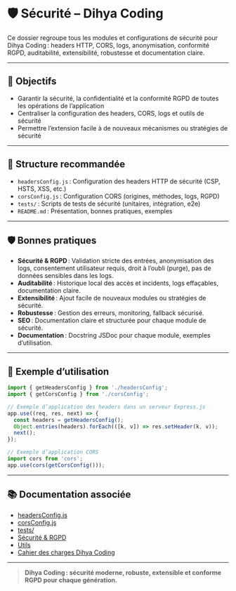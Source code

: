 # 🛡️ Sécurité – Dihya Coding

Ce dossier regroupe tous les modules et configurations de sécurité pour Dihya Coding : headers HTTP, CORS, logs, anonymisation, conformité RGPD, auditabilité, extensibilité, robustesse et documentation claire.

---

## 🚀 Objectifs

- Garantir la sécurité, la confidentialité et la conformité RGPD de toutes les opérations de l’application
- Centraliser la configuration des headers, CORS, logs et outils de sécurité
- Permettre l’extension facile à de nouveaux mécanismes ou stratégies de sécurité

---

## 📁 Structure recommandée

- `headersConfig.js` : Configuration des headers HTTP de sécurité (CSP, HSTS, XSS, etc.)
- `corsConfig.js` : Configuration CORS (origines, méthodes, logs, RGPD)
- `tests/` : Scripts de tests de sécurité (unitaires, intégration, e2e)
- `README.md` : Présentation, bonnes pratiques, exemples

---

## 🛡️ Bonnes pratiques

- **Sécurité & RGPD** : Validation stricte des entrées, anonymisation des logs, consentement utilisateur requis, droit à l’oubli (purge), pas de données sensibles dans les logs.
- **Auditabilité** : Historique local des accès et incidents, logs effaçables, documentation claire.
- **Extensibilité** : Ajout facile de nouveaux modules ou stratégies de sécurité.
- **Robustesse** : Gestion des erreurs, monitoring, fallback sécurisé.
- **SEO** : Documentation claire et structurée pour chaque module de sécurité.
- **Documentation** : Docstring JSDoc pour chaque module, exemples d’utilisation.

---

## 📝 Exemple d’utilisation

```js
import { getHeadersConfig } from './headersConfig';
import { getCorsConfig } from './corsConfig';

// Exemple d’application des headers dans un serveur Express.js
app.use((req, res, next) => {
  const headers = getHeadersConfig();
  Object.entries(headers).forEach(([k, v]) => res.setHeader(k, v));
  next();
});

// Exemple d’application CORS
import cors from 'cors';
app.use(cors(getCorsConfig()));
```

---

## 📚 Documentation associée

- [headersConfig.js](./headersConfig.js)
- [corsConfig.js](./corsConfig.js)
- [tests/](./tests/README.md)
- [Sécurité & RGPD](../docs/security.md)
- [Utils](../utils/README.md)
- [Cahier des charges Dihya Coding](../../../docs/user_guide/README.md)

---

> **Dihya Coding : sécurité moderne, robuste, extensible et conforme RGPD pour chaque génération.**